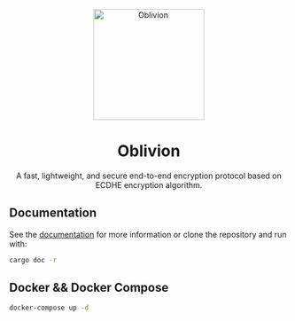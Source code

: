 <!-- markdownlint-disable MD033 MD041 -->
<div align="center">
    <img src="./static/favicon.png" alt="Oblivion" width="200" height="200"></img>
</div>

<div align="center">

# Oblivion

A fast, lightweight, and secure end-to-end encryption protocol based on ECDHE encryption algorithm.

</div>

## Documentation

See the [documentation](https://docs.rs/oblivion/) for more information or clone the repository and run with:

```bash
cargo doc -r
```

## Docker && Docker Compose

```bash
docker-compose up -d
```
